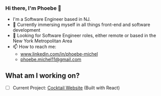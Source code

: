 ### Hi there, I'm Phoebe 👋

- I'm a Software Engineer based in NJ.
- 🌱 Currently immersing myself in all things front-end and software development
- 🔭 Looking for Software Engineer roles, either remote or based in the New York Metropolitan Area
- 📫 How to reach me:
  - www.linkedin.com/in/phoebe-michel
  - phoebe.michel11@gmail.com

## What am I working on?

- [ ] Current Project: [Cocktail Website](https://github.com/phoebe-michel/react-cocktails-app) (Built with React)

<!--
**phoebe-michel/phoebe-michel** is a ✨ _special_ ✨ repository because its `README.md` (this file) appears on your GitHub profile.

Here are some ideas to get you started:

- 🔭 I’m currently working on ...
- 🌱 I’m currently learning ...
- 👯 I’m looking to collaborate on ...
- 🤔 I’m looking for help with ...
- 💬 Ask me about ...
- 📫 How to reach me: ...
- 😄 Pronouns: ...
- ⚡ Fun fact: ...
-->
